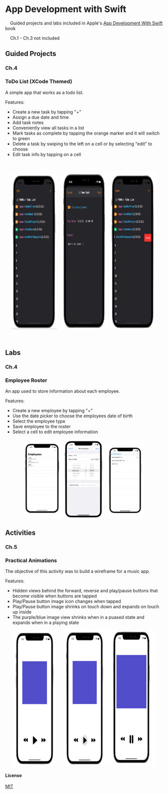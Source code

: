 # App Development with Swift

&nbsp; &nbsp; Guided projects and labs included in Apple's [App Development With Swift](https://books.apple.com/us/book/app-development-with-swift/id1219117996) book

&nbsp; &nbsp; Ch.1 - Ch.3 not included

## Guided Projects
### Ch.4 

### ToDo List (XCode Themed)

A simple app that works as a todo list. 

Features:

  - Create a new task by tapping "+" 
  - Assign a due date and time
  - Add task notes 
  - Conveniently view all tasks in a list 
  - Mark tasks as complete by tapping the orange marker and it will switch to green 
  - Delete a task by swiping to the left on a cell or by selecting "edit" to choose
  - Edit task info by tapping on a cell    

&nbsp; 

<p align="center" width="100%" >
<img width="29%" height="500" src="https://github.com/benreeps/App-Development-With-Swift/blob/master/Images/ToDoList-List.png" /> &nbsp;
<img width="30%" height="500" src="https://github.com/benreeps/App-Development-With-Swift/blob/master/Images/ToDoList-Edit:Create.png" />
<img width="30%" height="505" src="https://github.com/benreeps/App-Development-With-Swift/blob/master/Images/ToDoList-Delete.png" /> 
</p>

&nbsp;

## Labs
### Ch.4 

### Employee Roster 

An app used to store information about each employee. 

Features:

  - Create a new employee by tapping "+"
  - Use the date picker to choose the employees date of birth 
  - Select the employee type 
  - Save employee to the roster 
  - Select a cell to edit employee information 
  
<p align="center" width="100%" >
<img width="25%" src="https://github.com/benreeps/App-Development-With-Swift/blob/master/Images/EmployeeRoster-List.png" /> 
<img width="25%" src="https://github.com/benreeps/App-Development-With-Swift/blob/master/Images/EmployeeRoster-Edit.png" />
<img width="25%" src="https://github.com/benreeps/App-Development-With-Swift/blob/master/Images/EmployeeRoster-EmployeeType.png" /> 
</p>
  

## Activities
### Ch.5

### Practical Animations

The objective of this activity was to build a wireframe for a music app. 

Features: 

  - Hidden views behind the forward, reverse and play/pause buttons that become visible when buttons are tapped
  - Play/Pause button image icon changes when tapped
  - Play/Pause button image shrinks on touch down and expands on touch up inside 
  - The purple/blue image view shrinks when in a puased state and expands when in a playing state

<p align="center" width="100%" >
<img width="27%" height="430" src="https://github.com/benreeps/App-Development-With-Swift/blob/master/Images/MusicWireframe-Paused.png" /> &nbsp; &nbsp; &nbsp;
<img width="29%" height="435" src="https://github.com/benreeps/App-Development-With-Swift/blob/master/Images/MusicWireframe-PressPlay.png" />
<img width="28%" height="430" src="https://github.com/benreeps/App-Development-With-Swift/blob/master/Images/MusicWireframe-Playing.png" /> 
</p>


#### License

[MIT](https://choosealicense.com/licenses/mit/)

